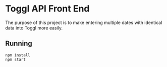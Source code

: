 # Toggl API Front End

The purpose of this project is to make entering multiple dates with identical data into Toggl more easily.

## Running
```
npm install
npm start
```
